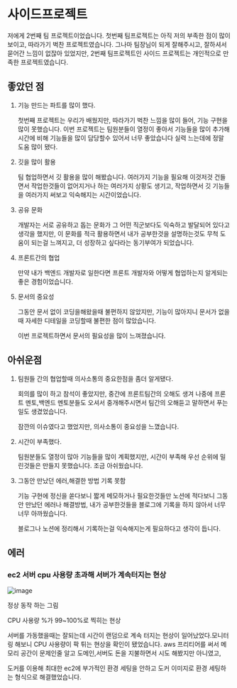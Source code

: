 # 사이드프로젝트

저에게 2번째 팀 프로젝트이었습니다. 첫번째 팀프로젝트는 아직 저의 부족한 점이 많이 보이고, 따라가기 벅찬 프로젝트였습니다. 그나마 팀장님이 되게 잘해주시고, 잘하셔서 묻어간 느낌이 없잖아 있었지만, 2번째 팀프로젝트인 사이드 프로젝트는 개인적으로 만족한 프로젝트였습니다.

## 좋았던 점

1. 기능 만드는 파트를 많이 했다.
    
    첫번째 프로젝트는 우리가 배웠지만, 따라가기 벅찬 느낌을 많이 들어, 기능 구현을 많이 못했습니다. 이번 프로젝트는 팀원분들이 열정이 좋아서 기능들을 많이 추가해 시간에 비해 기능들을 많이 담당할수 있어서 너무 좋았습니다 실력 느는데에 정말 도움 많이 됐다.
    
2. 깃을 많이 활용
    
    팀 협업하면서 깃 활용을 많이 해봤습니다. 여러가지 기능을 필요해 이것저것 건들면서 작업한것들이 없어지거나 하는 여러가지 상황도 생기고, 작업하면서 깃 기능들을 여러가지 써보고 익숙해지는 시간이었습니다.
    
3. 공유 문화
    
    개발자는 서로 공유하고 돕는 문화가 그 어떤 직군보다도 익숙하고 발달되어 있다고 생각을 했지만, 이 문화를 적극 활용하면서 내가 공부한것을 설명하는것도 무척 도움이 되는걸 느껴지고, 더 성장하고 싶다라는 동기부여가 되었습니다.
    
4. 프론트간의 협업
    
    만약 내가 백엔드 개발자로 일한다면 프론트 개발자와 어떻게 협업하는지 알게되는 좋은 경험이었습니다.
    
5. 문서의 중요성
    
    그동안 문서 없이 코딩을해왔을때 불편하지 않았지만, 기능이 많아지니 문서가 없을때 자세한 디테일을 코딩할때 불편한 점이 많았습니다.
    
    이번 프로젝트하면서 문서의 필요성을 많이 느껴졌습니다.
    

## 아쉬운점

1. 팀원들 간의 협업할때 의사소통의 중요한점을 좀더 알게됐다.
    
    회의를 많이 하고 참석이 좋았지만, 중간에 프론트팀간의 오해도 생겨 나중에 프론트 멘토,백엔드 멘토분들도 오셔서 중개해주시면서 팀간의 오해듣고 말하면서 푸는 일도 생겼었습니다.
    
    잠깐의 이슈였다고 했었지만, 의사소통이 중요성을 느꼈습니다.
    
2. 시간이 부족했다.
    
    팀원분들도 열정이 많아 기능들을 많이 계획했지만, 시간이 부족해 우선 순위에 밀린것들은 만들지 못했습니다. 조금 아쉬웠습니다.
    
3. 그동안 만났던 에러,해결한 방법 기록 못함
    
    기능 구현에 정신을 쏟다보니 짧게 메모하거나 필요한것들만 노션에 적다보니 그동안 만났던 에러나 해결방법, 내가 공부한것들을 블로그에 기록을 하지 않아서 너무너무 아까웠습니다. 
    
    블로그나 노션에 정리해서 기록하는걸 익숙해지는게 필요하다고 생각이 듭니다.
    

## 에러

### ec2 서버 cpu 사용량 초과해 서버가 계속터지는 현상

![image](https://github.com/DongYeopMe/development_note/assets/70151275/5f8b2173-1c11-49b3-9d79-8b531a04ac6f)

정상 동작 하는 그림

CPU 사용량 %가 99~100%로 찍히는 현상

서버를 가동했을때는 잘되는데 시간이 랜덤으로 계속 터지는 현상이 일어났었다.모니터링 해보니 CPU 사용량이 팍 튀는 현상을 확인이 됐었습니다. aws 프리티어를 써서 메모리 공간이 문제인줄 알고 도메인,서버도 돈을 지불하면서 시도 해봤지만 아니였고,

도커를 이용해 최대한 ec2에 부가적인 환경 세팅을 안하고 도커 이미지로 환경 세팅하는 형식으로 해결했었습니다.
